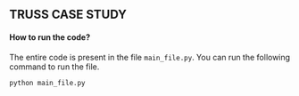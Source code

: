 ## TRUSS CASE STUDY

#### How to run the code?

The entire code is present in the file `main_file.py`. You can run the following command to run the file.

```
python main_file.py
```



